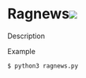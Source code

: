 # Ragnews![](https://github.com/angzla/rag_news/workflows/tests/badge.svg)
Description

Example 
```
$ python3 ragnews.py

```

